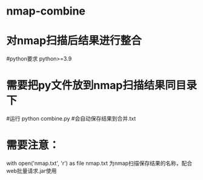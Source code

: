 # nmap-combine
# 对nmap扫描后结果进行整合
#python要求
python>=3.9
# 需要把py文件放到nmap扫描结果同目录下
#运行
python combine.py
#会自动保存结果到合并.txt

# 需要注意：
with open('nmap.txt', 'r') as file
nmap.txt 为nmap扫描保存结果的名称，配合web批量请求.jar使用
